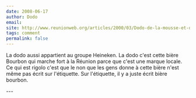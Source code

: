 ```yaml
---
date: 2008-06-17
author: Dodo
email: 
site: http://www.reunionweb.org/articles/2000/03/Dodo-de-la-mousse-et-des-bulles
tags: comment
permalink: false
---
```


<p>La dodo aussi appartient au groupe Heineken. La dodo c'est cette bière Bourbon qui marche fort à la Réunion parce que c'est une marque locale. Ce qui est rigolo c'est que le non que les gens donne à cette bière n'est même pas écrit sur l'étiquette. Sur l'étiquette, il y a juste écrit bière bourbon.</p>
---